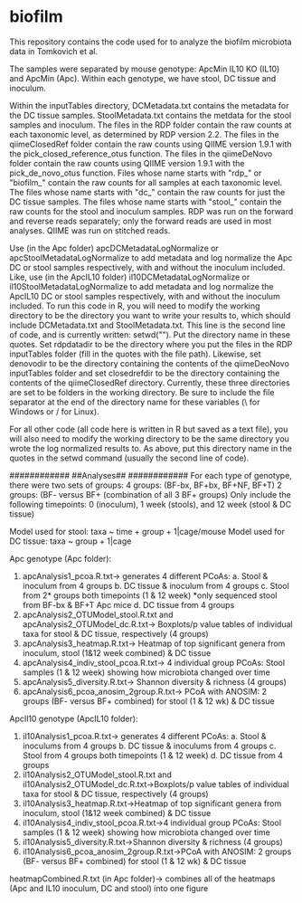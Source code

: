 # biofilm

This repository contains the code used for to analyze the biofilm microbiota data in Tomkovich et al.

The samples were separated by mouse genotype: ApcMin IL10 KO (IL10) and ApcMin (Apc). Within each genotype, we have stool, DC tissue and inoculum. 

Within the inputTables directory,  DCMetadata.txt contains the metadata for the DC tissue samples. StoolMetadata.txt contains the metdata for the stool samples and inoculum. The files in the RDP folder contain the raw counts at each taxonomic level, as determined by RDP version 2.2. The files in the qiimeClosedRef folder contain the raw counts using QIIME version 1.9.1 with the pick_closed_reference_otus function. The files in the qiimeDeNovo folder contain the raw counts using QIIME version 1.9.1 with the pick_de_novo_otus function. Files whose name starts with "rdp_" or "biofilm_" contain the raw counts for all samples at each taxonomic level. The files whose name starts with "dc_" contain the raw counts for just the DC tissue samples. The files whose name starts with "stool_" contain the raw counts for the stool and inoculum samples. RDP was run on the forward and reverse reads separately; only the forward reads are used in most analyses. QIIME was run on stitched reads. 

Use (in the Apc folder) apcDCMetadataLogNormalize or apcStoolMetadataLogNormalize to add metadata and log normalize the Apc DC or stool samples respectively, with and without the inoculum included. Like, use (in the ApcIL10 folder) il10DCMetadataLogNormalize or il10StoolMetadataLogNormalize to add metadata and log normalize the ApcIL10 DC or stool samples respectively, with and without the inoculum included. To run this code in R, you will need to modify the working directory to be the directory you want to write your results to, which should include DCMetadata.txt and StoolMetadata.txt. This line is the second line of code, and is currently written: setwd(""). Put the directory name in these quotes. Set rdpdatadir to be the directory where you put the files in the RDP inputTables folder (fill in the quotes with the file path). Likewise, set denovodir to be the directory containing the contents of the qiimeDeoNovo inputTables folder and set closedrefdir to be the directory containing the contents of the qiimeClosedRef directory. Currently, these three directories are set to be folders in the working directory. Be sure to include the file separator at the end of the directory name for these variables (\\ for Windows or / for Linux).

For all other code (all code here is written in R but saved as a text file), you will also need to modify the working directory to be the same directory you wrote the log normalized results to. As above, put this directory name in the quotes in the setwd command (usually the second line of code).

############
##Analyses##
############
For each type of genotype, there were two sets of groups:
        4 groups: (BF-bx, BF+bx, BF+NF, BF+T)
        2 groups: (BF- versus BF+ (combination of all 3 BF+ groups)
Only include the following timepoints: 0 (inoculum), 1 week (stools), and 12 week  (stool & DC tissue)

Model used for stool: taxa ~ time + group + 1|cage/mouse
Model used for DC tissue: taxa ~ group + 1|cage 

Apc genotype (Apc folder):
1. apcAnalysis1_pcoa.R.txt-> generates 4 different PCoAs:
   a. Stool & inoculum from 4 groups
   b. DC tissue & inoculum from 4 groups
   c. Stool from 2* groups both timepoints (1 & 12 week) *only sequenced stool from BF-bx & BF+T Apc mice
   d. DC tissue from 4 groups
2. apcAnalysis2_OTUModel_stool.R.txt and apcAnalysis2_OTUModel_dc.R.txt-> Boxplots/p value tables of individual taxa for stool & DC tissue, respectively (4 groups)
3. apcAnalysis3_heatmap.R.txt-> Heatmap of top significant genera from inoculum, stool (1&12 week combined) & DC tissue
4. apcAnalysis4_indiv_stool_pcoa.R.txt-> 4 individual group PCoAs: Stool samples (1 & 12 week) showing how microbiota changed over time
5. apcAnalysis5_diversity.R.txt-> Shannon diversity & richness (4 groups)
6. apcAnalysis6_pcoa_anosim_2group.R.txt-> PCoA with ANOSIM: 2 groups (BF- versus BF+ combined) for stool (1 & 12 wk) & DC tissue

ApcIl10 genotype (ApcIL10 folder):
1. il10Analysis1_pcoa.R.txt-> generates 4 different PCoAs:
   a. Stool & inoculums from 4 groups
   b. DC tissue & inoculums from 4 groups
   c. Stool from 4 groups both timepoints (1 & 12 week)
   d. DC tissue from 4 groups
2. il10Analysis2_OTUModel_stool.R.txt and il10Analysis2_OTUModel_dc.R.txt->Boxplots/p value tables of individual taxa for stool & DC tissue, respectively (4 groups)
3. il10Analysis3_heatmap.R.txt->Heatmap of top significant genera from inoculum, stool (1&12 week combined) & DC tissue
4. il10Analysis4_indiv_stool_pcoa.R.txt->4 individual group PCoAs: Stool samples (1 & 12 week) showing how microbiota changed over time
5. il10Analysis5_diversity.R.txt->Shannon diversity & richness (4 groups)
6. il10Analysis6_pcoa_anosim_2group.R.txt->PCoA with ANOSIM: 2 groups (BF- versus BF+ combined) for stool (1 & 12 wk) & DC tissue

heatmapCombined.R.txt (in Apc folder)-> combines all of the heatmaps (Apc and IL10 inoculum, DC and stool) into one figure
